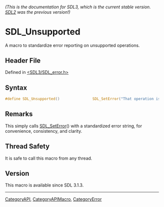 ###### (This is the documentation for SDL3, which is the current stable version. [SDL2](https://wiki.libsdl.org/SDL2/) was the previous version!)
# SDL_Unsupported

A macro to standardize error reporting on unsupported operations.

## Header File

Defined in [<SDL3/SDL_error.h>](https://github.com/libsdl-org/SDL/blob/main/include/SDL3/SDL_error.h)

## Syntax

```c
#define SDL_Unsupported()               SDL_SetError("That operation is not supported")
```

## Remarks

This simply calls [SDL_SetError](SDL_SetError)() with a standardized error
string, for convenience, consistency, and clarity.

## Thread Safety

It is safe to call this macro from any thread.

## Version

This macro is available since SDL 3.1.3.

----
[CategoryAPI](CategoryAPI), [CategoryAPIMacro](CategoryAPIMacro), [CategoryError](CategoryError)

